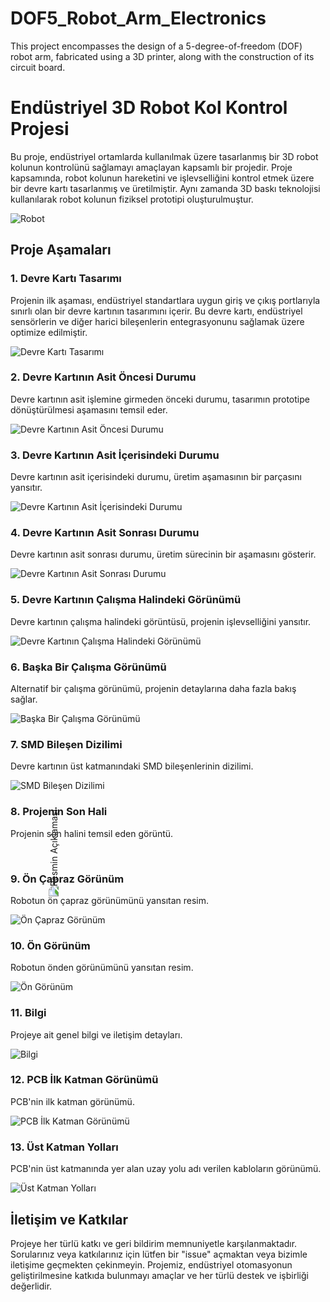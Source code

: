 # DOF5_Robot_Arm_Electronics
 This project encompasses the design of a 5-degree-of-freedom (DOF) robot arm, fabricated using a 3D printer, along with the construction of its circuit board.


# Endüstriyel 3D Robot Kol Kontrol Projesi

Bu proje, endüstriyel ortamlarda kullanılmak üzere tasarlanmış bir 3D robot kolunun kontrolünü sağlamayı amaçlayan kapsamlı bir projedir. Proje kapsamında, robot kolunun hareketini ve işlevselliğini kontrol etmek üzere bir devre kartı tasarlanmış ve üretilmiştir. Aynı zamanda 3D baskı teknolojisi kullanılarak robot kolunun fiziksel prototipi oluşturulmuştur.

![Robot](Images/robot.png)

## Proje Aşamaları

### 1. Devre Kartı Tasarımı

Projenin ilk aşaması, endüstriyel standartlara uygun giriş ve çıkış portlarıyla sınırlı olan bir devre kartının tasarımını içerir. Bu devre kartı, endüstriyel sensörlerin ve diğer harici bileşenlerin entegrasyonunu sağlamak üzere optimize edilmiştir.

![Devre Kartı Tasarımı](Images/bomlist.png)

### 2. Devre Kartının Asit Öncesi Durumu

Devre kartının asit işlemine girmeden önceki durumu, tasarımın prototipe dönüştürülmesi aşamasını temsil eder.

![Devre Kartının Asit Öncesi Durumu](Images/circuit_before_acid.png)

### 3. Devre Kartının Asit İçerisindeki Durumu

Devre kartının asit içerisindeki durumu, üretim aşamasının bir parçasını yansıtır.

![Devre Kartının Asit İçerisindeki Durumu](Images/circuit_in_acid.png)

### 4. Devre Kartının Asit Sonrası Durumu

Devre kartının asit sonrası durumu, üretim sürecinin bir aşamasını gösterir.

![Devre Kartının Asit Sonrası Durumu](Images/circuit_after_acid.png)

### 5. Devre Kartının Çalışma Halindeki Görünümü

Devre kartının çalışma halindeki görüntüsü, projenin işlevselliğini yansıtır.

![Devre Kartının Çalışma Halindeki Görünümü](Images/circuit_operational_view.png)

### 6. Başka Bir Çalışma Görünümü

Alternatif bir çalışma görünümü, projenin detaylarına daha fazla bakış sağlar.

![Başka Bir Çalışma Görünümü](Images/circuit_operational_view2.png)

### 7. SMD Bileşen Dizilimi

Devre kartının üst katmanındaki SMD bileşenlerinin dizilimi.

![SMD Bileşen Dizilimi](Images/circuit_smd_placement.png)

### 8. Projenin Son Hali

Projenin son halini temsil eden görüntü.

<img src="Images/final_result.png" alt="Resmin Açıklaması" style="transform: rotate(-90deg);">


### 9. Ön Çapraz Görünüm

Robotun ön çapraz görünümünü yansıtan resim.

![Ön Çapraz Görünüm](Images/front_oblique_view.png)

### 10. Ön Görünüm

Robotun önden görünümünü yansıtan resim.

![Ön Görünüm](Images/front_view.png)

### 11. Bilgi

Projeye ait genel bilgi ve iletişim detayları.

![Bilgi](Images/info.png)

### 12. PCB İlk Katman Görünümü

PCB'nin ilk katman görünümü.

![PCB İlk Katman Görünümü](Images/pcb_layer1.png)

### 13. Üst Katman Yolları

PCB'nin üst katmanında yer alan uzay yolu adı verilen kabloların görünümü.

![Üst Katman Yolları](Images/top_layer_traces.png)

## İletişim ve Katkılar

Projeye her türlü katkı ve geri bildirim memnuniyetle karşılanmaktadır. Sorularınız veya katkılarınız için lütfen bir "issue" açmaktan veya bizimle iletişime geçmekten çekinmeyin. Projemiz, endüstriyel otomasyonun geliştirilmesine katkıda bulunmayı amaçlar ve her türlü destek ve işbirliği değerlidir.
